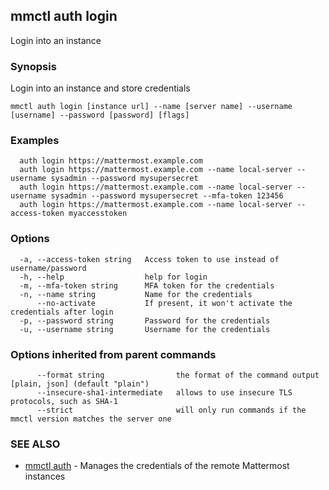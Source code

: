 ## mmctl auth login

Login into an instance

### Synopsis

Login into an instance and store credentials

```
mmctl auth login [instance url] --name [server name] --username [username] --password [password] [flags]
```

### Examples

```
  auth login https://mattermost.example.com
  auth login https://mattermost.example.com --name local-server --username sysadmin --password mysupersecret
  auth login https://mattermost.example.com --name local-server --username sysadmin --password mysupersecret --mfa-token 123456
  auth login https://mattermost.example.com --name local-server --access-token myaccesstoken
```

### Options

```
  -a, --access-token string   Access token to use instead of username/password
  -h, --help                  help for login
  -m, --mfa-token string      MFA token for the credentials
  -n, --name string           Name for the credentials
      --no-activate           If present, it won't activate the credentials after login
  -p, --password string       Password for the credentials
  -u, --username string       Username for the credentials
```

### Options inherited from parent commands

```
      --format string                the format of the command output [plain, json] (default "plain")
      --insecure-sha1-intermediate   allows to use insecure TLS protocols, such as SHA-1
      --strict                       will only run commands if the mmctl version matches the server one
```

### SEE ALSO

* [mmctl auth](mmctl_auth.md)	 - Manages the credentials of the remote Mattermost instances

